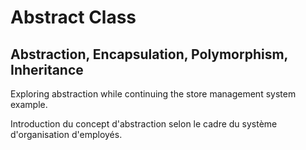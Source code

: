 # Abstract Class

## Abstraction, Encapsulation, Polymorphism, Inheritance

Exploring abstraction while continuing the store management system example.

Introduction du concept d'abstraction selon le cadre du système d'organisation d'employés.
